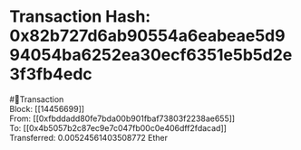 
Transaction Hash: 0x82b727d6ab90554a6eabeae5d994054ba6252ea30ecf6351e5b5d2e3f3fb4edc
====================================================================================
  
#💸Transaction  
Block: [[14456699]]  
From: [[0xfbddadd80fe7bda00b901fbaf73803f2238ae655]]  
To: [[0x4b5057b2c87ec9e7c047fb00c0e406dff2fdacad]]  
Transferred: 0.00524561403508772 Ether